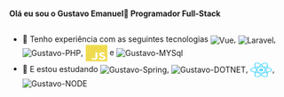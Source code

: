 #### Olá eu sou o Gustavo Emanuel👋 Programador Full-Stack
##
  
  - 🔭 Tenho experiência com as seguintes tecnologias
<img align="center" alt="Vue" height="30" width="40" src="https://cdn.jsdelivr.net/gh/devicons/devicon/icons/vuejs/vuejs-original.svg" />,
<img align="center" alt="Laravel" height="30" width="40" src="https://cdn.jsdelivr.net/gh/devicons/devicon/icons/laravel/laravel-plain.svg" />,
<img align="center" alt="Gustavo-PHP" height="30" width="40" src="https://cdn.jsdelivr.net/gh/devicons/devicon/icons/php/php-original.svg">, <img align="center" alt="Gustavo-JS" height="30" width="40" src="https://raw.githubusercontent.com/devicons/devicon/master/icons/javascript/javascript-plain.svg"> e <img align="center" alt="Gustavo-MYSql" height="30" width="40" src="https://cdn.jsdelivr.net/gh/devicons/devicon/icons/mysql/mysql-original.svg">
  - 🌱 E estou estudando <img align="center" alt="Gustavo-Spring" height="30" src="https://cdn.jsdelivr.net/gh/devicons/devicon/icons/spring/spring-original.svg" />,
<img align="center" alt="Gustavo-DOTNET" height="30" width="40" src="https://cdn.jsdelivr.net/gh/devicons/devicon/icons/dotnetcore/dotnetcore-original.svg" />,  <img align="center" alt="Gustavo-React" height="30" width="40" src="https://raw.githubusercontent.com/devicons/devicon/master/icons/react/react-original.svg">, <img align="center" alt="Gustavo-NODE" height="30" width="40" src="https://cdn.jsdelivr.net/gh/devicons/devicon/icons/nodejs/nodejs-original.svg">
<div style="display: inline_block"><br>

</div>
  

  


